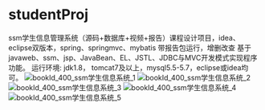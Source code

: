 # studentProj
ssm学生信息管理系统（源码+数据库+视频+报告）课程设计项目，idea、eclipse双版本，spring、springmvc、mybatis
带报告包运行，增删改查 基于javaweb、ssm、jsp、JavaBean、EL、JSTL、JDBC与MVC开发模式实现程序功能。
运行环境: jdk1.8， tomcat7及以上，mysql5.5-5.7，eclipse或idea均可。
![bookId_400_ssm学生信息系统_1](https://github.com/Darryl9527/studentProj/assets/52768661/e1d5c66b-edae-438f-9862-649d94552000)
![bookId_400_ssm学生信息系统_2](https://github.com/Darryl9527/studentProj/assets/52768661/95ee5865-599b-48e6-8a69-232e5724f04e)
![bookId_400_ssm学生信息系统_3](https://github.com/Darryl9527/studentProj/assets/52768661/e57b7d5c-005e-4ce6-aa6a-d3267e1025ef)
![bookId_400_ssm学生信息系统_4](https://github.com/Darryl9527/studentProj/assets/52768661/46cb5217-5e9a-4692-b7ce-7d0a785fcb47)
![bookId_400_ssm学生信息系统_5](https://github.com/Darryl9527/studentProj/assets/52768661/d25a2ce5-a2dc-45c3-9031-b174a70bf7d7)









